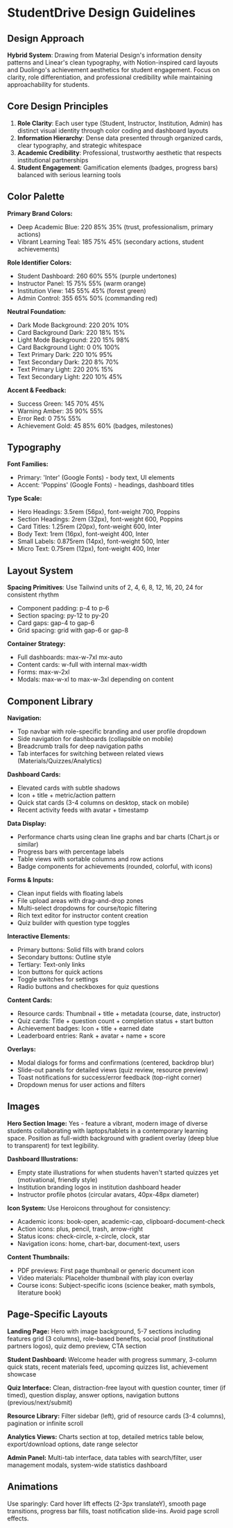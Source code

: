 # StudentDrive Design Guidelines

## Design Approach
**Hybrid System**: Drawing from Material Design's information density patterns and Linear's clean typography, with Notion-inspired card layouts and Duolingo's achievement aesthetics for student engagement. Focus on clarity, role differentiation, and professional credibility while maintaining approachability for students.

## Core Design Principles
1. **Role Clarity**: Each user type (Student, Instructor, Institution, Admin) has distinct visual identity through color coding and dashboard layouts
2. **Information Hierarchy**: Dense data presented through organized cards, clear typography, and strategic whitespace
3. **Academic Credibility**: Professional, trustworthy aesthetic that respects institutional partnerships
4. **Student Engagement**: Gamification elements (badges, progress bars) balanced with serious learning tools

## Color Palette

**Primary Brand Colors:**
- Deep Academic Blue: 220 85% 35% (trust, professionalism, primary actions)
- Vibrant Learning Teal: 185 75% 45% (secondary actions, student achievements)

**Role Identifier Colors:**
- Student Dashboard: 260 60% 55% (purple undertones)
- Instructor Panel: 15 75% 55% (warm orange)
- Institution View: 145 55% 45% (forest green)
- Admin Control: 355 65% 50% (commanding red)

**Neutral Foundation:**
- Dark Mode Background: 220 20% 10%
- Card Background Dark: 220 18% 15%
- Light Mode Background: 220 15% 98%
- Card Background Light: 0 0% 100%
- Text Primary Dark: 220 10% 95%
- Text Secondary Dark: 220 8% 70%
- Text Primary Light: 220 20% 15%
- Text Secondary Light: 220 10% 45%

**Accent & Feedback:**
- Success Green: 145 70% 45%
- Warning Amber: 35 90% 55%
- Error Red: 0 75% 55%
- Achievement Gold: 45 85% 60% (badges, milestones)

## Typography

**Font Families:**
- Primary: 'Inter' (Google Fonts) - body text, UI elements
- Accent: 'Poppins' (Google Fonts) - headings, dashboard titles

**Type Scale:**
- Hero Headings: 3.5rem (56px), font-weight 700, Poppins
- Section Headings: 2rem (32px), font-weight 600, Poppins
- Card Titles: 1.25rem (20px), font-weight 600, Inter
- Body Text: 1rem (16px), font-weight 400, Inter
- Small Labels: 0.875rem (14px), font-weight 500, Inter
- Micro Text: 0.75rem (12px), font-weight 400, Inter

## Layout System

**Spacing Primitives**: Use Tailwind units of 2, 4, 6, 8, 12, 16, 20, 24 for consistent rhythm
- Component padding: p-4 to p-6
- Section spacing: py-12 to py-20
- Card gaps: gap-4 to gap-6
- Grid spacing: grid with gap-6 or gap-8

**Container Strategy:**
- Full dashboards: max-w-7xl mx-auto
- Content cards: w-full with internal max-width
- Forms: max-w-2xl
- Modals: max-w-xl to max-w-3xl depending on content

## Component Library

**Navigation:**
- Top navbar with role-specific branding and user profile dropdown
- Side navigation for dashboards (collapsible on mobile)
- Breadcrumb trails for deep navigation paths
- Tab interfaces for switching between related views (Materials/Quizzes/Analytics)

**Dashboard Cards:**
- Elevated cards with subtle shadows
- Icon + title + metric/action pattern
- Quick stat cards (3-4 columns on desktop, stack on mobile)
- Recent activity feeds with avatar + timestamp

**Data Display:**
- Performance charts using clean line graphs and bar charts (Chart.js or similar)
- Progress bars with percentage labels
- Table views with sortable columns and row actions
- Badge components for achievements (rounded, colorful, with icons)

**Forms & Inputs:**
- Clean input fields with floating labels
- File upload areas with drag-and-drop zones
- Multi-select dropdowns for course/topic filtering
- Rich text editor for instructor content creation
- Quiz builder with question type toggles

**Interactive Elements:**
- Primary buttons: Solid fills with brand colors
- Secondary buttons: Outline style
- Tertiary: Text-only links
- Icon buttons for quick actions
- Toggle switches for settings
- Radio buttons and checkboxes for quiz questions

**Content Cards:**
- Resource cards: Thumbnail + title + metadata (course, date, instructor)
- Quiz cards: Title + question count + completion status + start button
- Achievement badges: Icon + title + earned date
- Leaderboard entries: Rank + avatar + name + score

**Overlays:**
- Modal dialogs for forms and confirmations (centered, backdrop blur)
- Slide-out panels for detailed views (quiz review, resource preview)
- Toast notifications for success/error feedback (top-right corner)
- Dropdown menus for user actions and filters

## Images

**Hero Section Image:**
Yes - feature a vibrant, modern image of diverse students collaborating with laptops/tablets in a contemporary learning space. Position as full-width background with gradient overlay (deep blue to transparent) for text legibility.

**Dashboard Illustrations:**
- Empty state illustrations for when students haven't started quizzes yet (motivational, friendly style)
- Institution branding logos in institution dashboard header
- Instructor profile photos (circular avatars, 40px-48px diameter)

**Icon System:**
Use Heroicons throughout for consistency:
- Academic icons: book-open, academic-cap, clipboard-document-check
- Action icons: plus, pencil, trash, arrow-right
- Status icons: check-circle, x-circle, clock, star
- Navigation icons: home, chart-bar, document-text, users

**Content Thumbnails:**
- PDF previews: First page thumbnail or generic document icon
- Video materials: Placeholder thumbnail with play icon overlay
- Course icons: Subject-specific icons (science beaker, math symbols, literature book)

## Page-Specific Layouts

**Landing Page:**
Hero with image background, 5-7 sections including features grid (3 columns), role-based benefits, social proof (institutional partners logos), quiz demo preview, CTA section

**Student Dashboard:**
Welcome header with progress summary, 3-column quick stats, recent materials feed, upcoming quizzes list, achievement showcase

**Quiz Interface:**
Clean, distraction-free layout with question counter, timer (if timed), question display, answer options, navigation buttons (previous/next/submit)

**Resource Library:**
Filter sidebar (left), grid of resource cards (3-4 columns), pagination or infinite scroll

**Analytics Views:**
Charts section at top, detailed metrics table below, export/download options, date range selector

**Admin Panel:**
Multi-tab interface, data tables with search/filter, user management modals, system-wide statistics dashboard

## Animations
Use sparingly: Card hover lift effects (2-3px translateY), smooth page transitions, progress bar fills, toast notification slide-ins. Avoid page scroll effects.